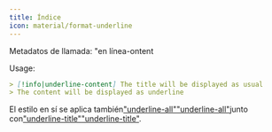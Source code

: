 ```yaml
---
title: Índice
icon: material/format-underline
---
```


Metadatos de llamada: "en línea-ontent

Usage:
```md
> [!info|underline-content] The title will be displayed as usual
> The content will be displayed as underline
```

El estilo en sí se aplica también["underline-all"](../combined-styling/page-22.md)["underline-all"](../combined-styling/page-22.md)junto con["underline-title"](../title-styling/page-22.md)["underline-title"](../title-styling/page-22.md).